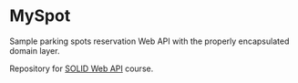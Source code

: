 # MySpot

Sample parking spots reservation Web API with the properly encapsulated domain layer.

Repository for [SOLID Web API](https://solidwebapi.net) course.